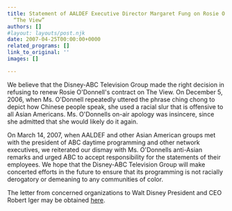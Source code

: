 ```yaml
---
title: Statement of AALDEF Executive Director Margaret Fung on Rosie O’Donnell Leaving
  “The View”
authors: []
#layout: layouts/post.njk
date: 2007-04-25T00:00:00+0000
related_programs: []
link_to_original: ''
images: []

---
```

 

We believe that the Disney-ABC Television Group made the right decision in refusing to renew Rosie O'Donnell's contract on The View. On December 5, 2006, when Ms. O'Donnell repeatedly uttered the phrase ching chong to depict how Chinese people speak, she used a racial slur that is offensive to all Asian Americans. Ms. O'Donnells on-air apology was insincere, since she admitted that she would likely do it again.

On March 14, 2007, when AALDEF and other Asian American groups met with the president of ABC daytime programming and other network executives, we reiterated our dismay with Ms. O'Donnells anti-Asian remarks and urged ABC to accept responsibility for the statements of their employees. We hope that the Disney-ABC Television Group will make concerted efforts in the future to ensure that its programming is not racially derogatory or demeaning to any communities of color.

The letter from concerned organizations to Walt Disney President and CEO Robert Iger may be obtained [here](https://aaldef.netlify.com/uploads/pdf/1-29-2007_lettertoRobertIger.pdf).